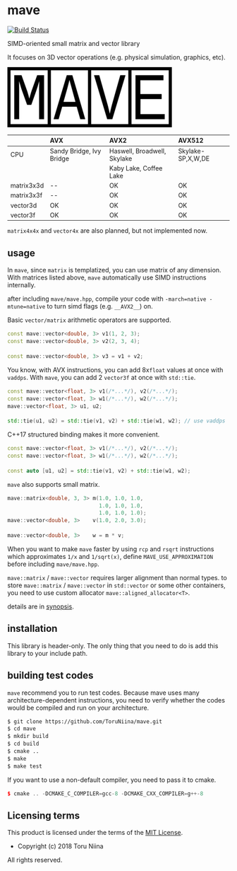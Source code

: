 mave
====

[![Build Status](https://travis-ci.com/ToruNiina/mave.svg?branch=master)](https://travis-ci.com/ToruNiina/mave)

SIMD-oriented small matrix and vector library

It focuses on 3D vector operations (e.g. physical simulation, graphics, etc).

![logo](https://github.com/ToruNiina/mave/blob/imgs/misc/logo1.png)

|              |    AVX                   |  AVX2                         |  AVX512           |
|:-------------|:-------------------------|:------------------------------|:------------------|
|  CPU         | Sandy Bridge, Ivy Bridge | Haswell, Broadwell, Skylake   | Skylake-SP,X,W,DE |
|              |                          | Kaby Lake, Coffee Lake        |                   |
|  matrix3x3d  | --                       | OK                            | OK                |
|  matrix3x3f  | --                       | OK                            | OK                |
|  vector3d    | OK                       | OK                            | OK                |
|  vector3f    | OK                       | OK                            | OK                |

`matrix4x4x` and `vector4x` are also planned, but not implemented now.

## usage

In `mave`, since `matrix` is templatized, you can use matrix of any dimension.
With matrices listed above, `mave` automatically use SIMD instructions internally.

after including `mave/mave.hpp`, compile your code with
`-march=native -mtune=native` to turn simd flags (e.g. `__AVX2__`) on.

Basic `vector/matrix` arithmetic operators are supported.

```cpp
const mave::vector<double, 3> v1(1, 2, 3);
const mave::vector<double, 3> v2(2, 3, 4);

const mave::vector<double, 3> v3 = v1 + v2;
```

You know, with AVX instructions, you can add 8x`float` values at once with `vaddps`.
With `mave`, you can add 2 `vector3f` at once with `std::tie`.

```cpp
const mave::vector<float, 3> v1(/*...*/), v2(/*...*/);
const mave::vector<float, 3> w1(/*...*/), w2(/*...*/);
mave::vector<float, 3> u1, u2;

std::tie(u1, u2) = std::tie(v1, v2) + std::tie(w1, w2); // use vaddps
```

C++17 structured binding makes it more convenient.

```cpp
const mave::vector<float, 3> v1(/*...*/), v2(/*...*/);
const mave::vector<float, 3> w1(/*...*/), w2(/*...*/);

const auto [u1, u2] = std::tie(v1, v2) + std::tie(w1, w2);
```

`mave` also supports small matrix.

```cpp
mave::matrix<double, 3, 3> m(1.0, 1.0, 1.0,
                             1.0, 1.0, 1.0,
                             1.0, 1.0, 1.0);
mave::vector<double, 3>    v(1.0, 2.0, 3.0);

mave::vector<double, 3>    w = m * v;
```

When you want to make `mave` faster by using `rcp` and `rsqrt` instructions
which approximates `1/x` and `1/sqrt(x)`, define `MAVE_USE_APPROXIMATION`
before including `mave/mave.hpp`.

`mave::matrix` / `mave::vector` requires larger alignment than normal types.
to store `mave::matrix` / `mave::vector` in `std::vector` or some other
containers, you need to use custom allocator `mave::aligned_allocator<T>`.

details are in [synopsis](SYNOPSIS.md).

## installation

This library is header-only.
The only thing that you need to do is add this library to your include path.

## building test codes

`mave` recommend you to run test codes.
Because mave uses many architecture-dependent instructions, you need to verify
whether the codes would be compiled and run on your architecture.

```sh
$ git clone https://github.com/ToruNiina/mave.git
$ cd mave
$ mkdir build
$ cd build
$ cmake ..
$ make
$ make test
```

If you want to use a non-default compiler, you need to pass it to cmake.

```cpp
$ cmake .. -DCMAKE_C_COMPILER=gcc-8 -DCMAKE_CXX_COMPILER=g++-8
```

## Licensing terms

This product is licensed under the terms of the [MIT License](LICENSE).

- Copyright (c) 2018 Toru Niina

All rights reserved.
